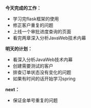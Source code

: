 **今天完成的工作：**
 
- 学习完flask框架的使用
- 修正客户重复的问题
- 上线一个审批进度查询的页面
- 看完两章深入分析JavaWeb技术内幕


**明天的计划：** 

- 看深入分析JavaWeb技术内幕
- 创建需要测试的客户
- 排查订单状态没有变化的问题
- 如果有时间的话开始学习spring


**next：** 
- 保证金单号重复的问题
